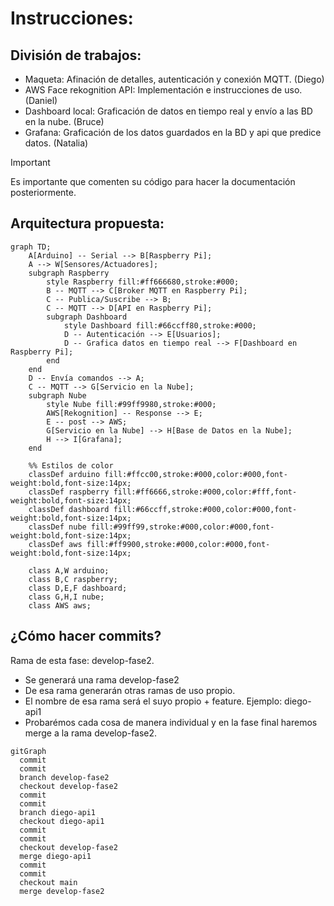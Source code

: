 # Instrucciones:
## División de trabajos:
- Maqueta: Afinación de detalles, autenticación y conexión MQTT. (Diego)
- AWS Face rekognition API: Implementación e instrucciones de uso. (Daniel)
- Dashboard local: Graficación de datos en tiempo real y envío a las BD en la nube. (Bruce)
- Grafana: Graficación de los datos guardados en la BD y api que predice datos. (Natalia) 
> [!IMPORTANT] 
> Es importante que comenten su código para hacer la documentación posteriormente.
## Arquitectura propuesta:
```mermaid
graph TD;
    A[Arduino] -- Serial --> B[Raspberry Pi];
    A --> W[Sensores/Actuadores];
    subgraph Raspberry
        style Raspberry fill:#ff666680,stroke:#000;
        B -- MQTT --> C[Broker MQTT en Raspberry Pi];
        C -- Publica/Suscribe --> B;
        C -- MQTT --> D[API en Raspberry Pi];
        subgraph Dashboard
            style Dashboard fill:#66ccff80,stroke:#000;
            D -- Autenticación --> E[Usuarios];
            D -- Grafica datos en tiempo real --> F[Dashboard en Raspberry Pi];
        end
    end
    D -- Envía comandos --> A;
    C -- MQTT --> G[Servicio en la Nube];
    subgraph Nube
        style Nube fill:#99ff9980,stroke:#000;
        AWS[Rekognition] -- Response --> E;
        E -- post --> AWS;
        G[Servicio en la Nube] --> H[Base de Datos en la Nube];
        H --> I[Grafana];
    end
    
    %% Estilos de color
    classDef arduino fill:#ffcc00,stroke:#000,color:#000,font-weight:bold,font-size:14px;
    classDef raspberry fill:#ff6666,stroke:#000,color:#fff,font-weight:bold,font-size:14px;
    classDef dashboard fill:#66ccff,stroke:#000,color:#000,font-weight:bold,font-size:14px;
    classDef nube fill:#99ff99,stroke:#000,color:#000,font-weight:bold,font-size:14px;
    classDef aws fill:#ff9900,stroke:#000,color:#000,font-weight:bold,font-size:14px;
    
    class A,W arduino;
    class B,C raspberry;
    class D,E,F dashboard;
    class G,H,I nube;
    class AWS aws;
```
## ¿Cómo hacer commits?
Rama de esta fase: develop-fase2.
- Se generará una rama develop-fase2
- De esa rama generarán otras ramas de uso propio.
- El nombre de esa rama será el suyo propio + feature. Ejemplo: diego-api1
- Probarémos cada cosa de manera individual y en la fase final haremos merge a la rama develop-fase2.
```mermaid
gitGraph
  commit
  commit
  branch develop-fase2
  checkout develop-fase2
  commit
  commit
  branch diego-api1
  checkout diego-api1
  commit
  commit
  checkout develop-fase2
  merge diego-api1
  commit
  commit
  checkout main
  merge develop-fase2
```
